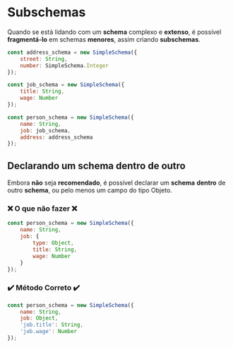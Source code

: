 # Subschemas

Quando se está lidando com um **schema** complexo e **extenso**, é possível **fragmentá-lo** em schemas **menores**, assim criando **subschemas**.

```javascript
const address_schema = new SimpleSchema({
    street: String,
    number: SimpleSchema.Integer
});

const job_schema = new SimpleSchema({
    title: String,
    wage: Number
});

const person_schema = new SimpleSchema({
    name: String,
    job: job_schema,
    address: address_schema
});
```

## Declarando um schema dentro de outro

Embora **não** seja **recomendado**, é possível declarar um **schema** **dentro** de outro **schema**, ou pelo menos um campo do tipo Objeto.

### :x: O que não fazer :x:


```javascript
const person_schema = new SimpleSchema({
    name: String,
    job: {
        type: Object,
        title: String,
        wage: Number
    }
});
```

### :heavy_check_mark: Método Correto :heavy_check_mark:

```javascript
const person_schema = new SimpleSchema({
    name: String,
    job: Object,
    'job.title': String,
    'job.wage': Number
});
```
